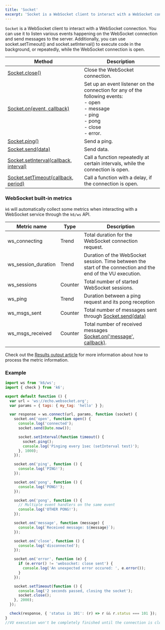 ```yaml
---
title: 'Socket'
excerpt: 'Socket is a WebSocket client to interact with a WebSocket connection.'
---
```


`Socket` is a WebSocket client to interact with a WebSocket connection. You can use it to listen various events happening on the WebSocket connection and send messages to the server. Additionally, you can use socket.setTimeout() and socket.setInterval() to execute code in the background, or repeatedly, while the WebSocket connection is open.

| Method                                                                                                            | Description                                                                                                                                               |
| ----------------------------------------------------------------------------------------------------------------- | --------------------------------------------------------------------------------------------------------------------------------------------------------- |
| [Socket.close()](/v0.31/javascript-api/k6-ws/socket/socket-close)                                                 | Close the WebSocket connection.                                                                                                                           |
| [Socket.on(event, callback)](/v0.31/javascript-api/k6-ws/socket/socket-on-event-callback)                         | Set up an event listener on the connection for any of the following events:<br />- open<br />- message<br />- ping<br />- pong<br />- close<br />- error. |
| [Socket.ping()](/v0.31/javascript-api/k6-ws/socket/socket-ping)                                                   | Send a ping.                                                                                                                                              |
| [Socket.send(data)](/v0.31/javascript-api/k6-ws/socket/socket-send-data)                                          | Send data.                                                                                                                                                |
| [Socket.setInterval(callback, interval)](/v0.31/javascript-api/k6-ws/socket/socket-setinterval-callback-interval) | Call a function repeatedly at certain intervals, while the connection is open.                                                                            |
| [Socket.setTimeout(callback, period)](/v0.31/javascript-api/k6-ws/socket/socket-settimeout-callback-delay)        | Call a function with a delay, if the connection is open.                                                                                                  |

### WebSocket built-in metrics

`k6` will automatically collect some metrics when interacting with a WebSocket service through the `k6/ws` API.

| Metric name         | Type    | Description                                                                                                                      |
| ------------------- | ------- | -------------------------------------------------------------------------------------------------------------------------------- |
| ws_connecting       | Trend   | Total duration for the WebSocket connection request.                                                                             |
| ws_session_duration | Trend   | Duration of the WebSocket session. Time between the start of the connection and the end of the VU execution.                     |
| ws_sessions         | Counter | Total number of started WebSocket sessions.                                                                                      |
| ws_ping             | Trend   | Duration between a ping request and its pong reception                                                                           |
| ws_msgs_sent        | Counter | Total number of messages sent through [Socket.send(data)](/v0.31/javascript-api/k6-ws/socket/socket-send-data)                   |
| ws_msgs_received    | Counter | Total number of received messages [Socket.on('message', callback)](/v0.31/javascript-api/k6-ws/socket/socket-on-event-callback). |

Check out the [Results output article](/getting-started/results-output) for more information about how to process the metric information.

### Example

<CodeGroup labels={[]}>

```javascript
import ws from 'k6/ws';
import { check } from 'k6';

export default function () {
  var url = 'ws://echo.websocket.org';
  var params = { tags: { my_tag: 'hello' } };

  var response = ws.connect(url, params, function (socket) {
    socket.on('open', function open() {
      console.log('connected');
      socket.send(Date.now());

      socket.setInterval(function timeout() {
        socket.ping();
        console.log('Pinging every 1sec (setInterval test)');
      }, 1000);
    });

    socket.on('ping', function () {
      console.log('PING!');
    });

    socket.on('pong', function () {
      console.log('PONG!');
    });

    socket.on('pong', function () {
      // Multiple event handlers on the same event
      console.log('OTHER PONG!');
    });

    socket.on('message', function (message) {
      console.log(`Received message: ${message}`);
    });

    socket.on('close', function () {
      console.log('disconnected');
    });

    socket.on('error', function (e) {
      if (e.error() != 'websocket: close sent') {
        console.log('An unexpected error occured: ', e.error());
      }
    });

    socket.setTimeout(function () {
      console.log('2 seconds passed, closing the socket');
      socket.close();
    }, 2000);
  });

  check(response, { 'status is 101': (r) => r && r.status === 101 });
}
//VU execution won't be completely finished until the connection is closed.
```

</CodeGroup>
